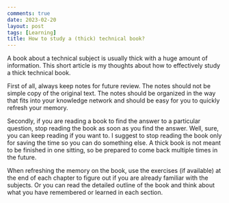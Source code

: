 ```yaml
---
comments: true
date: 2023-02-20
layout: post
tags: [Learning]
title: How to study a (thick) technical book?
---
```


A book about a technical subject is usually thick with a huge amount of information. This short article is my thoughts about how to effectively study a thick technical book.

First of all, always keep notes for future review. The notes should not be simple copy of the original text. The notes should be organized in the way that fits into your knowledge network and should be easy for you to quickly refresh your memory.

Secondly, if you are reading a book to find the answer to a particular question, stop reading the book as soon as you find the answer. Well, sure, you can keep reading if you want to. I suggest to stop reading the book only for saving the time so you can do something else. A thick book is not meant to be finished in one sitting, so be prepared to come back multiple times in the future.

When refreshing the memory on the book, use the exercises (if available) at the end of each chapter to figure out if you are already familiar with the subjects. Or you can read the detailed outline of the book and think about what you have remembered or learned in each section.
